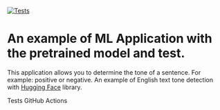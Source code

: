 [![Tests](https://github.com/tokarevsas31/ml_fastapi_tests/actions/workflows/python-app.yml/badge.svg)](https://github.com/tokarevsas31/ml_fastapi_tests/actions/workflows/python-app.yml)

# An example of ML Application with the pretrained model and test.

This application allows you to determine the tone of a sentence. For example: positive or negative.
An example of English text tone detection with [Hugging Face](https://huggingface.co/) library.


Tests GitHub Actions
